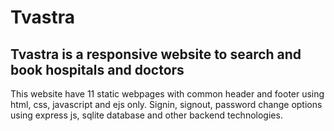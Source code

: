 # Tvastra

## Tvastra is a responsive website to search and book  hospitals and doctors

This website have 11 static webpages with common header and footer using html, css, javascript and ejs only.
Signin, signout, password change options using express js, sqlite database and other backend technologies.
